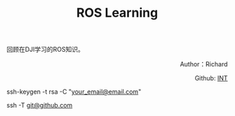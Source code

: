 ﻿---
layout: post
title: ROS Learning
category: ROS
tags: [Education, Opioions]
---
回顾在DJI学习的ROS知识。

<p align="right">
Author：Richard 
</p>

<p align="right">
Github:
<a href="https://github.com/CheKaiWei/ARM-Programming/tree/master/int"> INT</a>
</p>

ssh-keygen -t rsa -C "your_email@email.com"

ssh -T git@github.com